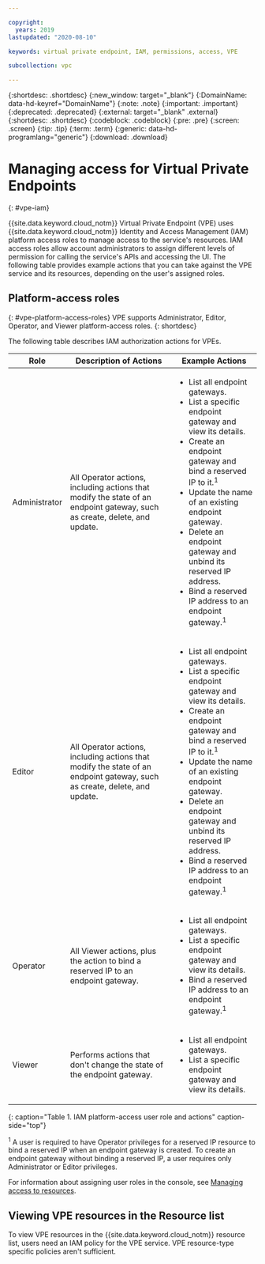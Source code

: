```yaml
---

copyright:
  years: 2019
lastupdated: "2020-08-10"

keywords: virtual private endpoint, IAM, permissions, access, VPE

subcollection: vpc

---
```


{:shortdesc: .shortdesc}
{:new_window: target="_blank"}
{:DomainName: data-hd-keyref="DomainName"}
{:note: .note}
{:important: .important}
{:deprecated: .deprecated}
{:external: target="_blank" .external}
{:shortdesc: .shortdesc}
{:codeblock: .codeblock}
{:pre: .pre}
{:screen: .screen}
{:tip: .tip}
{:term: .term}
{:generic: data-hd-programlang="generic"}
{:download: .download}

# Managing access for Virtual Private Endpoints
{: #vpe-iam}

{{site.data.keyword.cloud_notm}} Virtual Private Endpoint (VPE) uses {{site.data.keyword.cloud_notm}} Identity and Access Management (IAM) platform access roles to manage access to the service's resources. IAM access roles allow account administrators to assign different levels of permission for calling the service's APIs and accessing the UI. The following table provides example actions that you can take against the VPE service and its resources, depending on the user's assigned roles.

## Platform-access roles
{: #vpe-platform-access-roles}
VPE supports Administrator, Editor, Operator, and Viewer platform-access roles.
{: shortdesc}

The following table describes IAM authorization actions for VPEs.

| Role | Description of Actions | Example Actions |
|---------------|------------------|--------------------|
| Administrator | All Operator actions, including actions that modify the state of an endpoint gateway, such as create, delete, and update. | <ul><li>List all endpoint gateways.</li><li>List a specific endpoint gateway and view its details.</li><li>Create an endpoint gateway and bind a reserved IP to it.<sup>1</sup></li><li>Update the name of an existing endpoint gateway.</li><li>Delete an endpoint gateway and unbind its reserved IP address.</li><li>Bind a reserved IP address to an endpoint gateway.<sup>1</sup></li></ul> |
| Editor | All Operator actions, including actions that modify the state of an endpoint gateway, such as create, delete, and update. | <ul><li>List all endpoint gateways. </li><li>List a specific endpoint gateway and view its details.</li><li>Create an endpoint gateway and bind a reserved IP to it.<sup>1</sup></li><li>Update the name of an existing endpoint gateway.</li><li>Delete an endpoint gateway and unbind its reserved IP address.</li><li>Bind a reserved IP address to an endpoint gateway.<sup>1</sup></li></ul> |
| Operator | All Viewer actions, plus the action to bind a reserved IP to an endpoint gateway. | <ul><li>List all endpoint gateways. </li><li>List a specific endpoint gateway and view its details.</li><li>Bind a reserved IP address to an endpoint gateway.<sup>1</sup></li></ul> |
| Viewer | Performs actions that don't change the state of the endpoint gateway. | <ul><li>List all endpoint gateways. </li><li>List a specific endpoint gateway and view its details.</li></ul> |
{: caption="Table 1. IAM platform-access user role and actions" caption-side="top"}

<sup>1</sup> A user is required to have Operator privileges for a reserved IP resource to bind a reserved IP when an endpoint gateway is created. To create an endpoint gateway without binding a reserved IP, a user requires only Administrator or Editor privileges.

For information about assigning user roles in the console, see [Managing access to resources](/docs/iam?topic=iam-iammanidaccser#iammanidaccser).

## Viewing VPE resources in the Resource list

To view VPE resources in the {{site.data.keyword.cloud_notm}} resource list, users need an IAM policy for the VPE service. VPE resource-type specific policies aren't sufficient.
